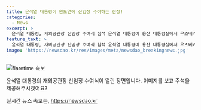 ```yaml
---
title: 윤석열 대통령이 원도연에 신임장 수여하는 현장!
categories:
  - News
excerpt: >
  윤석열 대통령, 재외공관장 신임장 수여식 참석 윤석열 대통령이 용산 대통령실에서 우즈베키스탄 대사에게 신임장을 수여한 장면이 공개되었다. 대통령은 이 후 기념촬영까지 진행했다. (뉴스1)
feature_text: >
  윤석열 대통령, 재외공관장 신임장 수여식 참석 윤석열 대통령이 용산 대통령실에서 우즈베키스탄 대사에게 신임장을 수여한 장면이 공개되었다. 대통령은 이 후 기념촬영까지 진행했다. (뉴스1)
image: 'https://newsdao.kr/res/images/meta/newsdao_breakingnews.jpg'
---
```


<p><img src="https://newsdao.kr/res/images/meta/newsdao_breakingnews.jpg" alt="flaretime 속보" /></p>

<p>윤석열 대통령의 재외공관장 신임장 수여식이 열린 장면입니다. 이미지를 보고 주석을 제공해주시겠어요?</p>
실시간 뉴스 속보는, <a href="https://newsdao.kr" rel="dofollow">https://newsdao.kr</a>


